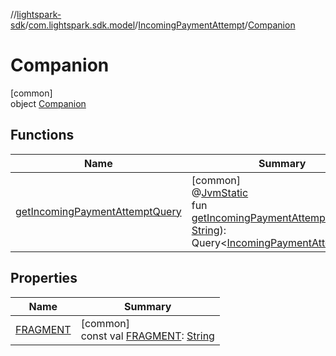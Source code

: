 //[lightspark-sdk](../../../../index.md)/[com.lightspark.sdk.model](../../index.md)/[IncomingPaymentAttempt](../index.md)/[Companion](index.md)

# Companion

[common]\
object [Companion](index.md)

## Functions

| Name | Summary |
|---|---|
| [getIncomingPaymentAttemptQuery](get-incoming-payment-attempt-query.md) | [common]<br>@[JvmStatic](https://kotlinlang.org/api/latest/jvm/stdlib/kotlin.jvm/-jvm-static/index.html)<br>fun [getIncomingPaymentAttemptQuery](get-incoming-payment-attempt-query.md)(id: [String](https://kotlinlang.org/api/latest/jvm/stdlib/kotlin/-string/index.html)): Query&lt;[IncomingPaymentAttempt](../index.md)&gt; |

## Properties

| Name | Summary |
|---|---|
| [FRAGMENT](-f-r-a-g-m-e-n-t.md) | [common]<br>const val [FRAGMENT](-f-r-a-g-m-e-n-t.md): [String](https://kotlinlang.org/api/latest/jvm/stdlib/kotlin/-string/index.html) |
